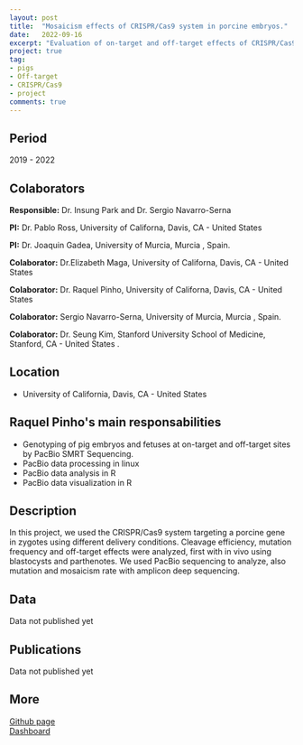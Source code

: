 ```yaml
---
layout: post
title:  "Mosaicism effects of CRISPR/Cas9 system in porcine embryos."
date:   2022-09-16
excerpt: "Evaluation of on-target and off-target effects of CRISPR/Cas9 system in porcine embryos."
project: true
tag:
- pigs 
- Off-target
- CRISPR/Cas9
- project
comments: true
---
```

  
## Period 

2019 - 2022

## Colaborators

**Responsible:** Dr. Insung Park and Dr. Sergio Navarro-Serna

**PI:** Dr. Pablo Ross, University of Californa, Davis, CA - United States

**PI:** Dr. Joaquin Gadea,  University of Murcia, Murcia , Spain.

**Colaborator:** Dr.Elizabeth Maga, University of Californa, Davis, CA - United States

**Colaborator:** Dr. Raquel Pinho, University of Californa, Davis, CA - United States

**Colaborator:** Sergio Navarro-Serna, University of Murcia, Murcia , Spain.

**Colaborator:** Dr. Seung Kim, Stanford University School of Medicine, Stanford, CA - United States .

## Location

* University of California, Davis, CA - United States

## Raquel Pinho's main responsabilities

* Genotyping of pig embryos and fetuses at on-target and off-target sites by PacBio SMRT Sequencing.
* PacBio data processing in linux
* PacBio data analysis in R
* PacBio data visualization in R

## Description 

In this project, we used the CRISPR/Cas9 system targeting a porcine gene in zygotes using different delivery conditions. Cleavage efficiency, mutation frequency and off-target effects were analyzed, first with in vivo using blastocysts and parthenotes. We used PacBio sequencing to analyze, also mutation and mosaicism rate with amplicon deep sequencing.

## Data 

Data not published yet

## Publications

Data not published yet

## More

<div markdown="0"><a href="https://github.com/RaquelPinho/" class="btn">Github page</a></div>
<div markdown="0"><a href="https://rpinho.shinyapps.io/mosaic_web/" class="btn">Dashboard</a></div>